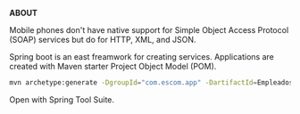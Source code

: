 **ABOUT**

Mobile phones don't have native support for Simple Object Access Protocol (SOAP) services but do for HTTP, XML, and JSON.

Spring boot is an east freamwork for creating services.
Applications are created with Maven starter Project Object Model (POM).


```sh
mvn archetype:generate -DgroupId="com.escom.app" -DartifactId=EmpleadosApp -DarchetypeArtifactId=maven-archetype-quickstart -DinteractiveMode=false
```

Open with Spring Tool Suite.
